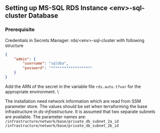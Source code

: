 ## Setting up MS-SQL RDS Instance \<env>-sql-cluster Database
### Prerequisite
Credentials in Secrets Manager: rds/\<env>-sql-cluster with following structure
```json
{
    "admin": {
        "username": "sqldba",
        "password": "******************"
    }
}
```
Add the ARN of the secret in the variable file ```rds.auto.tfvar``` for the appropriate environment. \

The installation need network information which are read from SSM parameter store.
The values should be set when terraforming the base infrastructure in _ds-infrastructure_.
It is assumed that two separate subnets are available. The parameter names are: \
```/infrastructure/network/base/private_db_subnet_2a_id``` \
```/infrastructure/network/base/private_db_subnet_2b_id```

